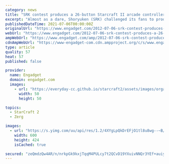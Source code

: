 ```yaml
---
category: news
title: "SRK contest produces a 26-button Starcraft II arcade controller, probably won't stop Zerg rushes (video)"
excerpt: "Almost as a dare, Shoryuken (SRK) challenged its fans to produce a fighting game-style controller for Starcraft II. Mauricio Romano took them up on that contest and won with a surprisingly ..."
publishedDateTime: 2021-07-06T00:00:00Z
originalUrl: "https://www.engadget.com/2012-07-06-srk-contest-produces-a-26-button-starcraft-ii-arcade-controller.html"
webUrl: "https://www.engadget.com/2012-07-06-srk-contest-produces-a-26-button-starcraft-ii-arcade-controller.html"
ampWebUrl: "https://www.engadget.com/amp/2012-07-06-srk-contest-produces-a-26-button-starcraft-ii-arcade-controller.html"
cdnAmpWebUrl: "https://www-engadget-com.cdn.ampproject.org/c/s/www.engadget.com/amp/2012-07-06-srk-contest-produces-a-26-button-starcraft-ii-arcade-controller.html"
type: article
quality: 57
heat: 57
published: false

provider:
  name: Engadget
  domain: engadget.com
  images:
    - url: "https://everyday-cc.github.io/starcraft2/assets/images/organizations/engadget.com-50x50.jpg"
      width: 50
      height: 50

topics:
  - StarCraft 2
  - Zerg

images:
  - url: "https://s.yimg.com/uu/api/res/1.2/4XYgLpQkDrEFjO1tl8u8wg--~B/aD00MjQ7dz02MDA7YXBwaWQ9eXRhY2h5b24-/https://www.blogcdn.com/www.engadget.com/media/2012/07/starcraft-ii-arcade-stick.jpg"
    width: 600
    height: 424
    isCached: true

secured: "zeQmdzQw4AR/n/nrkpGk9kxjTqqM4PULcy7t2QCvD19YXuivNNQr3YEf+auiyIp4aLqWZiCX4+Rwtbh8dCEYN/4ak4rhrsUx+MxO7GYo8TVD5/ODAGQpKyudu+vbc9cRcwcBIYRsmnwdmbtvAjuOei9luP3pmBGoujnmBB8dgxfpvhtKhn3HTscs1Mr4hts3fzVwSkQXSI88RbpQJ4oHXVdDKnKHj7qmrlSsYf/KTK/CF4KAxFfDGLzH7VXB5QMUAV4fWXBdY/MaDjtuVzJJLmmci7Ui9dDAKyF2aSBETw4VP6/OL5qmbi5lTZKyldMnz/Lsbo7t1oHx5kPsnNfuZKt6Qdlj9etpj9c98xAQaGg=;tSpEOBRr2E03cPGVj4wnSw=="
---
```


